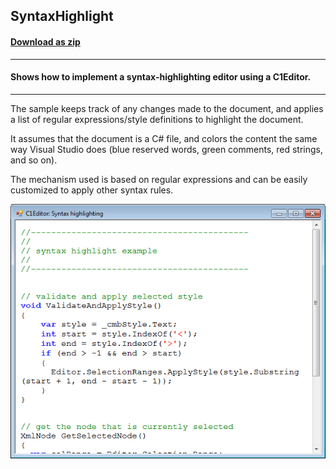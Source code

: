 ## SyntaxHighlight
#### [Download as zip](https://grapecity.github.io/DownGit/#/home?url=https://github.com/GrapeCity/ComponentOne-WinForms-Samples/tree/master/NetFramework\XHtmlEditor\VB\SyntaxHighlight)
____
#### Shows how to implement a syntax-highlighting editor using a C1Editor.
____
The sample keeps track of any changes made to the document, and applies a list of regular expressions/style definitions to highlight the document.

It assumes that the document is a C# file, and colors the content the same way Visual Studio does (blue reserved words, green comments, red strings, and so on).

The mechanism used is based on regular expressions and can be easily customized to apply other syntax rules.

![screenshot](screenshot.png)
